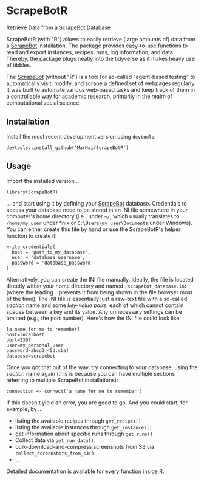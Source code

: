 # ScrapeBotR
Retrieve Data from a ScrapeBot Database

ScrapeBotR (with "R") allows to easily retrieve (large amounts of) data from a [ScrapeBot](https://github.com/MarHai/ScrapeBot) installation. The package provides easy-to-use functions to read and export instances, recipes, runs, log information, and data. Thereby, the package plugs neatly into the tidyverse as it makes heavy use of tibbles.

The [ScrapeBot](https://github.com/MarHai/ScrapeBot) (without "R") is a tool for so-called "agent-based testing" to automatically visit, modify, and scrape a defined set of webpages regularly. It was built to automate various web-based tasks and keep track of them in a controllable way for academic research, primarily in the realm of computational social science.


## Installation

Install the most recent development version using `devtools`:

```
devtools::install_github('MarHai/ScrapeBotR')
```


## Usage

Import the installed version ...

```
library(ScrapeBotR)
```

... and start using it by defining your [ScrapeBot](https://github.com/MarHai/ScrapeBot) database. Credentials to access your database need to be stored in an INI file somewhere in your computer's home directory (i.e., under `~/`, which usually translates  to `/home/my_user` under *nix or `C:\Users\my_user\Documents` under Windows). You can either create this file by hand or use the ScrapeBotR's helper function to create it:

```
write_credentials(
  host = 'path_to_my_database',
  user = 'database_username',
  password = 'database_password'
)
```

Alternatively, you can create the INI file manually. Ideally, the file is located directly within your home directory and named `.scrapebot_database.ini` (where the leading `.` prevents it from being shown in the file browser most of the time). The INI file is essentially just a raw-text file with a so-called _section_ name and some _key-value pairs_, each of which cannot contain spaces between a key and its value. Any unnecessary settings can be omitted (e.g., the port number). Here's how the INI file could look like:

```
[a name for me to remember]
host=localhost
port=3307
user=my_personal_user
password=abcd3.45d:cba!
database=scrapebot
```

Once you got that out of the way, try connecting to your database, using the _section_ name again (this is because you can have multiple sections referring to multiple ScrapeBot installations):

```
connection <- connect('a name for me to remember')
```

If this doesn't yield an error, you are good to go. And you could start, for example, by ...

- listing the available recipes through `get_recipes()`
- listing the available instances through `get_instances()`
- get information about specific runs through `get_runs()`
- Collect data via `get_run_data()`
- bulk-download-and-compress screenshots from S3 via `collect_screenshots_from_s3()`
- ...

Detailed documentation is available for every function inside R.

